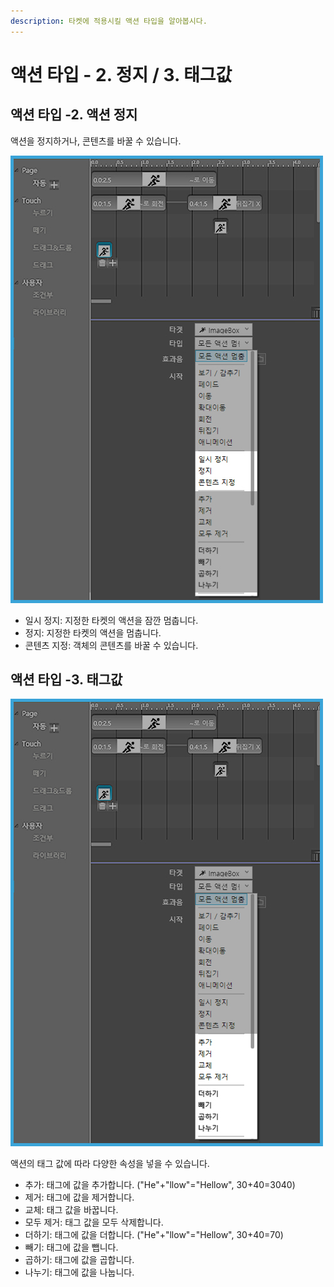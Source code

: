 ```yaml
---
description: 타켓에 적용시킬 액션 타입을 알아봅시다.
---
```


# 액션 타입 - 2. 정지 / 3. 태그값

## 액션 타입 -2. 액션 정지

액션을 정지하거나, 콘텐츠를 바꿀 수 있습니다.

![](../.gitbook/assets/2%20%281%29.jpg)

* 일시 정지: 지정한 타켓의 액션을 잠깐 멈춥니다.
* 정지: 지정한 타켓의 액션을 멈춥니다.
* 콘텐츠 지정: 객체의 콘텐츠를 바꿀 수 있습니다.

## **액션 타입 -3. 태그값**

![](../.gitbook/assets/3.jpg)

액션의 태그 값에 따라 다양한 속성을 넣을 수 있습니다.

* 추가: 태그에 값을 추가합니다. \("He"+"llow"="Hellow", 30+40=3040\)
* 제거: 태그에 값을 제거합니다.
* 교체: 태그 값을 바꿉니다.
* 모두 제거: 태그 값을 모두 삭제합니다.
* 더하기: 태그에 값을 더합니다. \("He"+"llow"="Hellow", 30+40=70\)
* 빼기: 태그에 값을 뺍니다. 
* 곱하기: 태그에 값을 곱합니다.
* 나누기: 태그에 값을 나눕니다.

